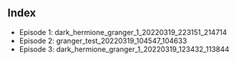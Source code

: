 ## Index

* Episode 1: dark_hermione_granger_1_20220319_223151_214714
* Episode 2: granger_test_20220319_104547_104633
* Episode 3: dark_hermione_granger_1_20220319_123432_113844


